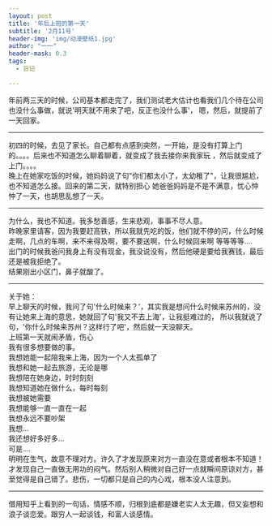 ```yaml
---
layout: post
title: '年后上班的第一天'
subtitle: '2月11号'
header-img: 'img/动漫壁纸1.jpg'
author: "一一"
header-mask: 0.3
tags:
  - 日记

---
```

年前两三天的时候，公司基本都走完了，我们测试老大估计也看我们几个待在公司也没什么事做，就说'明天就不用来了吧，反正也没什么事'，
嗯，然后，就提前了一天回家。

---
初四的时候，去见了家长。自己都有点感到突然，一开始，是没有打算上门的。。。。后来也不知道怎么聊着聊着，就变成了我去接你来我家玩
，然后就变成了上门。。。。<br>
晚上在她家吃饭的时候，她妈妈说了句"你们都太小了，太幼稚了"，让我很尴尬，也不知道怎么接。回来的第二天，就特别担心
她爸爸妈妈是不是不满意，忧心忡忡了一天，也胡思乱想了一天。

---
为什么，我也不知道。我多愁善感，生来悲观，事事不尽人意。<br>
昨晚家里请客，因为我要赶高铁，所以我就先吃的饭，他们就不停的问，什么时候走啊，几点的车啊，来不来得及啊，要不要送啊，什么时候回来啊
等等等等....<br>
出门的时候我爸问我身上有没有现金，我没说没有，然后他硬是要给我赛钱，最后还是被我拒绝了。<br>
结果刚出小区门，鼻子就酸了。

---
关于她：<br>
早上聊天的时候，我问了句'什么时候来？'，其实我是想问什么时候来苏州的，没有让她来上海的意思，她就回了句'我又不去上海'，让我挺难过的，
所以我就说了句，'你什么时候来苏州？这样行了吧'，然后就一天没聊天。<br>
上班第一天就闹矛盾，伤心<br>
我有很多想要做的事。<br>
我想她能一起陪我来上海，因为一个人太孤单了<br>
我想和她一起去旅游，无论是哪<br>
我想陪在她身边，时时刻刻<br>
我想知道她在做什么，每时每刻<br>
我想被她需要<br>
我想能够一直一直在一起<br>
我想永远不要吵架<br>
我想...<br>
我还想好多好多...<br>
可是....<br>
明明在生气，故意不理对方。许久了才发现原来对方一直没在意或者根本不知道！才发现自己一直做无用功的闷气。然后别人稍微对自己好一点就瞬间原谅对方，甚至觉得是自己错了。悲伤，一切都只是自己的内心戏，根本没人注意到。

---
借用知乎上看到的一句话，情感不顺，归根到底都是嫌老实人太无趣，但又妄想和浪子谈恋爱。跟穷人一起谈钱，和富人谈感情。
